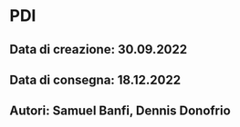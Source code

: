 # PDI
## Data di creazione: 30.09.2022
## Data di consegna: 18.12.2022
## Autori: Samuel Banfi, Dennis Donofrio
